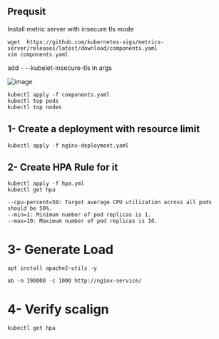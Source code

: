 ## Prequsit 
Install metric server with insecure tls mode
```
wget  https://github.com/kubernetes-sigs/metrics-server/releases/latest/download/components.yaml
vim components.yaml

```
add - --kubelet-insecure-tls in args

![image](https://github.com/user-attachments/assets/3bcd1e27-02af-4e9f-b371-1a68ba1e8287)

```
kubectl apply -f components.yaml
kubectl top pods
kubectl top nodes

```

## 1- Create a deployment with resource limit
```
kubectl apply -f nginx-deployment.yaml
```

## 2- Create HPA Rule for it 
```
kubectl apply -f hpa.yml
kubectl get hpa
```
```
--cpu-percent=50: Target average CPU utilization across all pods should be 50%.
--min=1: Minimum number of pod replicas is 1.
--max=10: Maximum number of pod replicas is 10.
```
# 3- Generate Load 
```
apt install apache2-utils -y

ab -n 190000 -c 1000 http://nginx-service/
```

# 4- Verify scalign
```
kubectl get hpa 
```
